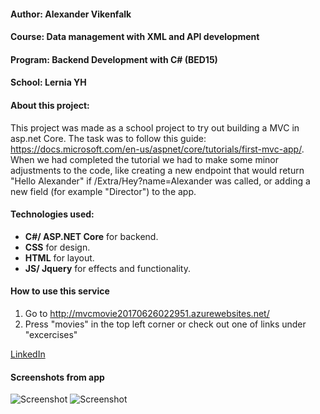 
#### Author: Alexander Vikenfalk
#### Course: Data management with XML and API development
#### Program: Backend Development with C# (BED15)
#### School: Lernia YH

#### About this project: 
This project was made as a school project to try out building a MVC in asp.net Core. The task was to follow this guide: https://docs.microsoft.com/en-us/aspnet/core/tutorials/first-mvc-app/. When we had completed the tutorial we had to make some minor adjustments to the code, like creating a new endpoint that would return "Hello Alexander" if /Extra/Hey?name=Alexander was called, or adding a new field (for example "Director") to the app.

#### Technologies used: 
* **C#/ ASP.NET Core** for backend. 
* **CSS** for design.
* **HTML** for layout.
* **JS/ Jquery** for effects and functionality. 

#### How to use this service ####
1. Go to http://mvcmovie20170626022951.azurewebsites.net/
2. Press "movies" in the top left corner or check out one of links under "excercises"

[LinkedIn](https://de.linkedin.com/in/alexander-vikenfalk-6b993b42)

#### Screenshots from app ####
![Screenshot]((http://i.imgur.com/BrT17kI.png))
![Screenshot]((http://i.imgur.com/qAH9mZC.png))


